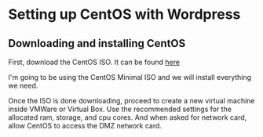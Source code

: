 # Setting up CentOS with Wordpress
## Downloading and installing CentOS 

First, download the CentOS ISO. It can be found [here](https://www.centos.org/download/)

I'm going to be using the CentOS Minimal ISO and we will install everything we need.

Once the ISO is done downloading, proceed to create a new virtual machine inside VMWare
or Virtual Box. Use the recommended settings for the allocated ram, storage, and cpu cores.
And when asked for network card, allow CentOS to access the DMZ network card.
